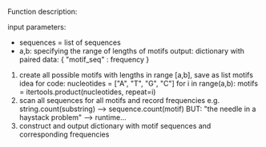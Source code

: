 Function description:

input parameters:
* sequences = list of sequences
* a,b: specifying the range of lengths of motifs 
output: dictionary with paired data: { "motif_seq" : frequency }

1) create all possible motifs with lengths in range [a,b], save as list motifs
idea for code:
nucleotides = ["A", "T", "G", "C"]
for i in range(a,b):
	motifs = itertools.product(nucleotides, repeat=i)
2) scan all sequences for all motifs and record frequencies
e.g. string.count(substring) --> sequence.count(motif)
BUT: "the needle in a haystack problem" --> runtime...
3) construct and output dictionary with motif sequences and corresponding frequencies
